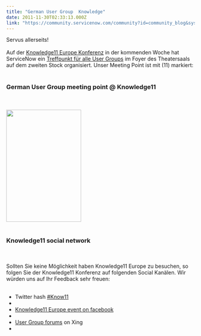 ```yaml
---
title: "German User Group  Knowledge"
date: 2011-11-30T02:33:13.000Z
link: "https://community.servicenow.com/community?id=community_blog&sys_id=1ded2ee9dbd0dbc01dcaf3231f9619cd"
---
```

<p>Servus allerseits!<br /><br />Auf der <a title="11.service-now.com/knowledge/welcome.do" href="https://k11.service-now.com/knowledge/welcome.do">Knowledge11 Europe Konferenz</a> in der kommenden Woche hat ServiceNow ein <a title="mmunity.service-now.com/forum/8914" href="http://community.service-now.com/forum/8914">Treffpunkt für alle User Groups</a> im Foyer des Theatersaals auf dem zweiten Stock organisiert. <!--break--> Unser Meeting Point ist mit (11) markiert:<br /><br /><h3>German User Group meeting point @ Knowledge11</h3><br /><br /><img style="width:200px; height:300px" src="http://community.service-now.com/files/shared/k11map.png" /><br /><br /><h3>Knowledge11 social network</h3><br /><br />Sollten Sie keine Möglichkeit haben Knowledge11 Europe zu besuchen, so folgen Sie der Knowledge11 Konferenz auf folgenden Social Kanälen. Wir würden uns auf Ihr Feedback sehr freuen:<br /><br /><ul><li>Twitter hash <a title="witter.com/#!/search?q=%23know11" href="https://twitter.com/#!/search?q=%23know11">#Know11</a></li><li><br /></li><li><a title="ww.facebook.com/event.php?eid=177233815677821" href="https://www.facebook.com/event.php?eid=177233815677821">Knowledge11 Europe event on facebook</a></li><li><br /></li><li><a title="ww.xing.com/net/priea8081x/snug/" href="https://www.xing.com/net/priea8081x/snug/">User Group forums</a> on Xing</li><li><br /></li></ul></p>